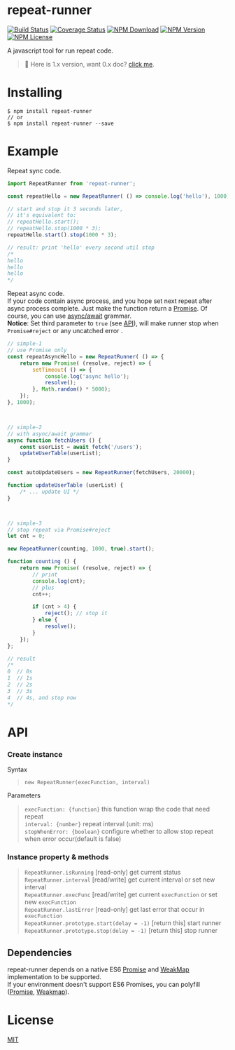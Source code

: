 # repeat-runner

[![Build Status](https://img.shields.io/circleci/project/huanguolin/repeat-runner/master.svg)](https://circleci.com/gh/huanguolin/repeat-runner)
[![Coverage Status](https://img.shields.io/codecov/c/github/Huanguolin/repeat-runner/master.svg)](https://codecov.io/github/Huanguolin/repeat-runner?branch=master)
[![NPM Download](https://img.shields.io/npm/dt/repeat-runner.svg?style=flat)](https://www.npmjs.org/package/repeat-runner)
[![NPM Version](https://img.shields.io/npm/v/repeat-runner.svg?style=flat)](https://www.npmjs.org/package/repeat-runner)
[![NPM License](https://img.shields.io/npm/l/repeat-runner.svg?style=flat)](https://www.npmjs.org/package/repeat-runner)

A javascript tool for run repeat code. 

> 📌 Here is 1.x version, want 0.x doc? [click me](https://github.com/huanguolin/repeat-runner/tree/0.x).


# Installing 

```shell
$ npm install repeat-runner
// or
$ npm install repeat-runner --save
```



# Example

Repeat sync code.
```js
import RepeatRunner from 'repeat-runner';

const repeatHello = new RepeatRunner( () => console.log('hello'), 1000);

// start and stop it 3 seconds later, 
// it's equivalent to:
// repeatHello.start();
// repeatHello.stop(1000 * 3);
repeatHello.start().stop(1000 * 3);

// result: print 'hello' every second util stop 
/*
hello
hello
hello
*/
```

Repeat async code.   
If your code contain async process, and you hope set next repeat after async process complete.
Just make the function return a [Promise](https://developer.mozilla.org/en-US/docs/Web/JavaScript/Reference/Global_Objects/Promise).
Of course, you can use [async/await](https://developer.mozilla.org/en-US/docs/Web/JavaScript/Reference/Statements/async_function) grammar.    
**Notice**: Set third parameter to `true` (see [API](https://github.com/huanguolin/repeat-runner#api)), will make runner stop when `Promise#reject` or any uncatched error .

```js
// simple-1
// use Promise only
const repeatAsyncHello = new RepeatRunner( () => {
    return new Promise( (resolve, reject) => {
        setTimeout( () => {
            console.log('async hello');
            resolve();
        }, Math.random() * 5000);
    });
}, 1000);



// simple-2
// with async/await grammar
async function fetchUsers () {
    const userList = await fetch('/users');
    updateUserTable(userList);
}

const autoUpdateUsers = new RepeatRunner(fetchUsers, 20000);

function updateUserTable (userList) {
    /* ... update UI */
}



// simple-3
// stop repeat via Promise#reject
let cnt = 0;

new RepeatRunner(counting, 1000, true).start();

function counting () {
    return new Promise( (resolve, reject) => {   
        // print         
        console.log(cnt);
        // plus
        cnt++;

        if (cnt > 4) {
            reject(); // stop it 
        } else { 
            resolve(); 
        }
    });
};

// result
/*
0  // 0s
1  // 1s
2  // 2s
3  // 3s
4  // 4s, and stop now
*/
```



# API

### Create instance  

Syntax
> `new RepeatRunner(execFunction, interval)`   

Parameters
> `execFunction: {function}` this function wrap the code that need repeat  
> `interval: {number}` repeat interval (unit: ms)  
> `stopWhenError: {boolean}` configure whether to allow stop repeat when error occur(default is false)

### Instance property & methods

> `RepeatRunner.isRunning` [read-only] get current status    
> `RepeatRunner.interval` [read/write] get current interval or set new interval        
> `RepeatRunner.execFunc` [read/write] get current `execFunction` or set new `execFunction`    
> `RepeatRunner.lastError` [read-only] get last error that occur in `execFunction`    
> `RepeatRunner.prototype.start(delay = -1)` [return this] start runner  
> `RepeatRunner.prototype.stop(delay = -1)` [return this] stop runner   



## Dependencies

repeat-runner depends on a native ES6 [Promise](https://developer.mozilla.org/en-US/docs/Web/JavaScript/Reference/Global_Objects/Promise) and [WeakMap](https://developer.mozilla.org/en-US/docs/Web/JavaScript/Reference/Global_Objects/WeakMap) implementation to be supported.   
If your environment doesn't support ES6 Promises, you can polyfill ([Promise](https://github.com/jakearchibald/es6-promise), [Weakmap](https://github.com/Polymer/WeakMap)).



# License
[MIT](https://opensource.org/licenses/MIT) 